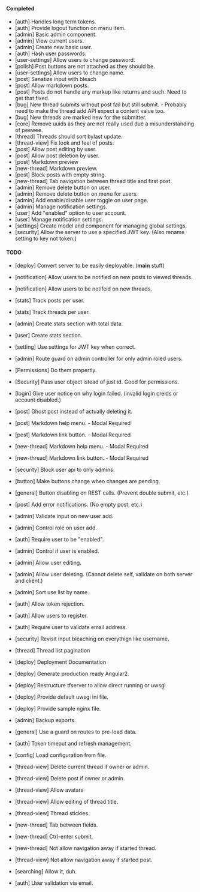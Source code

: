 
#### Completed
* [auth] Handles long term tokens.
* [auth] Provide logout function on menu item.
* [admin] Basic admin component.
* [admin] View current users.
* [admin] Create new basic user.
* [auth] Hash user passwords.
* [user-settings] Allow users to change password.
* [polish] Post buttons are not attached as they should be.
* [user-settings] Allow users to change name.
* [post] Sanatize input with bleach
* [post] Allow markdown posts.
* [post] Posts do not handle any markup like returns and such. Need to get that fixed.
* [bug] New thread submits without post fail but still submit. - Probably need to make the thread add API expect a content value too.
* [bug] New threads are marked new for the submitter.
* [core] Remove uuids as they are not really used due a misunderstanding of peewee.
* [thread] Threads should sort bylast update. 
* [thread-view] Fix look and feel of posts.
* [post] Allow post editing by user.
* [post] Allow post deletion by user.
* [post] Markdown preview
* [new-thread] Markdown preview.
* [post] Block posts with empty string.
* [new-thread] Tab navigation between thread title and first post.
* [admin] Remove delete button on user. 
* [admin] Remove delete button on menu for users.
* [admin] Add enable/disable user toggle on user page.
* [admin] Manage notification settings.
* [user] Add "enabled" option to user account.
* [user] Manage notification settings.
* [settings] Create model and component for managing global settings.
* [security] Allow the server to use a specified JWT key. (Also rename setting to key not token.)

#### TODO

* [deploy] Convert server to be easily deployable. (__main__ stuff)
* [notification] Allow users to be notified on new posts to viewed threads.
* [notification] Allow users to be notifeid on new threads.


* [stats] Track posts per user.
* [stats] Track threads per user.
* [admin] Create stats section with total data.
* [user] Create stats section.

* [setting] Use settings for JWT key when correct.


* [admin] Route guard on admin controller for only admin roled users.
* [Permissions] Do them propertly.
* [Security] Pass user object istead of just id. Good for permissions.



* [login] Give user notice on why login failed. (invalid login creids or account disabled.)
* [post] Ghost post instead of actually deleting it.
* [post] Markdown help menu. - Modal Required
* [post] Markdown link button. - Modal Required
* [new-thread] Markdown help menu. - Modal Required
* [new-thread] Markdown link button. - Modal Required
* [security] Block user api to only admins.
* [button] Make buttons change when changes are pending. 


* [general] Button disabling on REST calls. (Prevent double submit, etc.)

* [post] Add error notifications. (No empty post, etc.)

* [admin] Validate input on new user add.
* [admin] Control role on user add.
* [auth] Require user to be "enabled".
* [admin] Control if user is enabled.
* [admin] Allow user editing.
* [admin] Allow user deleting. (Cannot delete self, validate on both server and client.)
* [admin] Sort use list by name.
* [auth] Allow token rejection.
* [auth] Allow users to register.
* [auth] Require user to validate email address.
* [security] Revisit input bleaching on everythign like username. 
* [thread] Thread list pagination
* [deploy] Deployment Documentation
* [deploy] Generate production ready Angular2.
* [deploy] Restructure tfserver to allow direct running or uwsgi
* [deploy] Provide default uwsgi ini file.
* [deploy] Provide sample nginx file.
* [admin] Backup exports.
* [general] Use a guard on routes to pre-load data.
* [auth] Token timeout and refresh management.
* [config] Load configuration from file.
* [thread-view] Delete current thread if owner or admin.
* [thread-view] Delete post if owner or admin.
* [thread-view] Allow avatars
* [thread-view] Allow editing of thread title.
* [thread-view] Thread stickies.
* [new-thread] Tab between fields.
* [new-thread] Ctrl-enter submit.
* [new-thread] Not allow navigation away if started thread.
* [thread-view] Not allow navigation away if started post.
* [searching] Allow it, duh.
* [auth] User validation via email.
